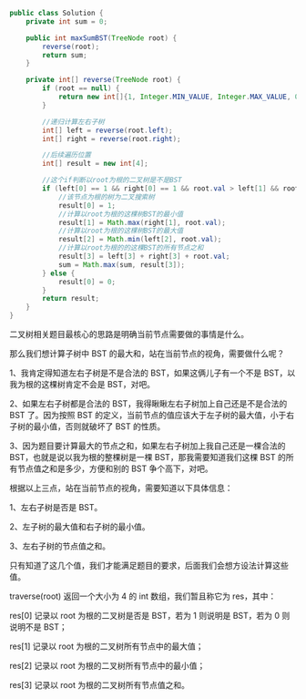 ```java
public class Solution {
    private int sum = 0;

    public int maxSumBST(TreeNode root) {
        reverse(root);
        return sum;
    }

    private int[] reverse(TreeNode root) {
        if (root == null) {
            return new int[]{1, Integer.MIN_VALUE, Integer.MAX_VALUE, 0};
        }

        //递归计算左右子树
        int[] left = reverse(root.left);
        int[] right = reverse(root.right);

        //后续遍历位置
        int[] result = new int[4];

        //这个if判断以root为根的二叉树是不是BST
        if (left[0] == 1 && right[0] == 1 && root.val > left[1] && root.val < right[2]) {
            //该节点为根的树为二叉搜索树
            result[0] = 1;
            //计算以root为根的这棵树BST的最小值
            result[1] = Math.max(right[1], root.val);
            //计算以root为根的这棵树BST的最大值
            result[2] = Math.min(left[2], root.val);
            //计算以root为根的的这棵BST的所有节点之和
            result[3] = left[3] + right[3] + root.val;
            sum = Math.max(sum, result[3]);
        } else {
            result[0] = 0;
        }
        return result;
    }
}

```

二叉树相关题目最核心的思路是明确当前节点需要做的事情是什么。

那么我们想计算子树中 BST 的最大和，站在当前节点的视角，需要做什么呢？

1、我肯定得知道左右子树是不是合法的 BST，如果这俩儿子有一个不是 BST，以我为根的这棵树肯定不会是 BST，对吧。

2、如果左右子树都是合法的 BST，我得瞅瞅左右子树加上自己还是不是合法的 BST 了。因为按照 BST 的定义，当前节点的值应该大于左子树的最大值，小于右子树的最小值，否则就破坏了 BST 的性质。

3、因为题目要计算最大的节点之和，如果左右子树加上我自己还是一棵合法的 BST，也就是说以我为根的整棵树是一棵 BST，那我需要知道我们这棵 BST 的所有节点值之和是多少，方便和别的 BST 争个高下，对吧。

根据以上三点，站在当前节点的视角，需要知道以下具体信息：

1、左右子树是否是 BST。

2、左子树的最大值和右子树的最小值。

3、左右子树的节点值之和。

只有知道了这几个值，我们才能满足题目的要求，后面我们会想方设法计算这些值。

traverse(root) 返回一个大小为 4 的 int 数组，我们暂且称它为 res，其中：

res[0] 记录以 root 为根的二叉树是否是 BST，若为 1 则说明是 BST，若为 0 则说明不是 BST；

res[1] 记录以 root 为根的二叉树所有节点中的最大值；

res[2] 记录以 root 为根的二叉树所有节点中的最小值；

res[3] 记录以 root 为根的二叉树所有节点值之和。